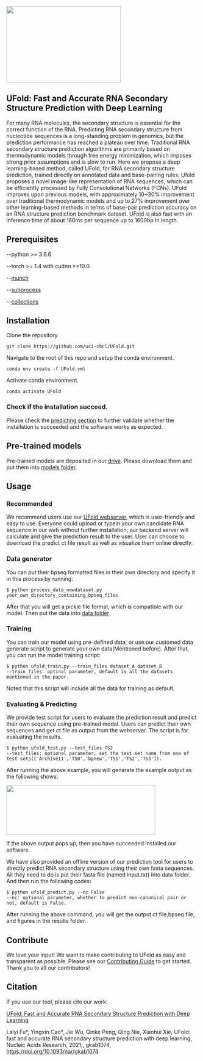 <img src='https://github.com/uci-cbcl/UFold/blob/main/ufold/UFold_logonew1.png' width=300 height=200>


## UFold: Fast and Accurate RNA Secondary Structure Prediction with Deep Learning

For many RNA molecules, the secondary structure is essential for the correct function of the RNA. Predicting RNA secondary structure from nucleotide sequences is a long-standing problem in genomics, but the prediction performance has reached a plateau over time. Traditional RNA secondary structure prediction algorithms are primarily based on thermodynamic models through free energy minimization, which imposes strong prior assumptions and is slow to run. Here we propose a deep learning-based method, called UFold, for RNA secondary structure prediction, trained directly on annotated data and base-pairing rules. Ufold proposes a novel image-like representation of RNA sequences, which can be efficiently processed by Fully Convolutional Networks (FCNs). UFold improves upon previous models, with approximately 10~30% improvement over traditional thermodynamic models and up to 27% improvement over other learning-based methods in terms of base-pair prediction accuracy on an RNA structure prediction benchmark dataset. UFold is also fast with an inference time of about 160ms per sequence up to 1600bp in length.

## Prerequisites
--python >= 3.6.6

--torch >= 1.4 with cudnn >=10.0

--[munch](https://pypi.org/project/munch/2.0.2/)

--[subprocess](https://docs.python.org/3/library/subprocess.html)

--[collections](https://docs.python.org/2.7/library/collections.html#)

## Installation 
Clone the repository.

```
git clone https://github.com/uci-cbcl/UFold.git
```

Navigate to the root of this repo and setup the conda environment.

```
conda env create -f UFold.yml
```

Activate conda environment.

```
conda activate UFold
``` 

### Check if the installation succeed. 
Please check the [predicting section](https://github.com/uci-cbcl/UFold#evaluating--predicting) to further validate whether the installation is succeeded and the software works as expected.  

## Pre-trained models 

Pre-trained models are deposited in our [drive](https://drive.google.com/drive/folders/1Sq7MVgFOshGPlumRE_hpNXadvhJKaryi?usp=sharing). Please download them and put them into [models folder](https://github.com/uci-cbcl/UFold/tree/main/models).

## Usage

### Recommended
We recommend users use our [UFold webserver](https://ufold.ics.uci.edu), which is user-friendly and easy to use. Everyone could upload or typein your own candidate RNA sequence in our web without further installation, our backend server will calculate and give the prediction result to the user. User can choose to download the predict ct file result as well as visualize them online directly.

### Data generator
You can put their bpseq formatted files in their own directory and specify it in this process by running:
<pre><code>$ python process_data_newdataset.py your_own_directory_containing_bpseq_files
</code></pre> 
After that you will get a pickle file format, which is compatible with our model. Then put the data into [data folder](https://github.com/uci-cbcl/UFold/tree/main/data).

### Training
You can train our model using pre-defined data, or use our customed data generate script to generate your own data(Mentioned before). After that, you can run the model training script:
<pre><code>$ python ufold_train.py --train_files dataset_A dataset_B 
--train_files: optinal parameter, default is all the datasets mentioned in the paper.
</code></pre> 
Noted that this script will include all the data for training as default.

### Evaluating & Predicting
We provide test script for users to evaluate the prediction result and predict their own sequence using pre-trained model. Users can predict their own sequences and get ct file as output from the webserver. The script is for evaluating the results.
<pre><code>$ python ufold_test.py --test_files TS2 
--test_files: optional parameter, set the test set name from one of test sets(['ArchiveII','TS0','bpnew','TS1','TS2','TS3']).
</code></pre> 
After running the above example, you will genarate the example output as the following shows:   

<img src='https://github.com/uci-cbcl/UFold/blob/main/ufold/UFold_example_output.png' width=390 height=130>  

If the above output pops up, then you have succeeded installed our software.  

We have also provided an offline version of our prediction tool for users to directly predict RNA secondary structure using their own fasta sequences. All they need to do is put their fasta file (named input.txt) into data folder. And then run the following codes:  
<pre><code>$ python ufold_predict.py --nc False
--nc: optional parameter, whether to predict non-canonical pair or not, default is False.
</code></pre>  
After running the above command, you will get the output ct file,bpseq file, and figures in the results folder.

## Contribute

We love your input! We want to make contributing to UFold as easy and transparent as possible. Please see our [Contributing Guide](CONTRIBUTING.md) to get started. Thank you to all our contributors!

## Citation

If you use our tool, please cite our work: 

[UFold: Fast and Accurate RNA Secondary Structure Prediction with Deep Learning](https://academic.oup.com/nar/advance-article/doi/10.1093/nar/gkab1074/6430845?searchresult=1)

Laiyi Fu*, Yingxin Cao*, Jie Wu, Qinke Peng, Qing Nie, Xiaohui Xie, UFold: fast and accurate RNA secondary structure prediction with deep learning, Nucleic Acids Research, 2021;, gkab1074, https://doi.org/10.1093/nar/gkab1074



